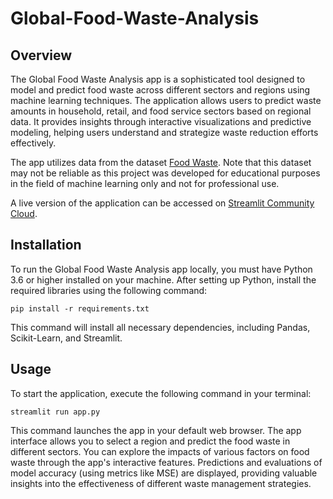 # Global-Food-Waste-Analysis
## Overview
The Global Food Waste Analysis app is a sophisticated tool designed to model and predict food waste across different sectors and regions using machine learning techniques. The application allows users to predict waste amounts in household, retail, and food service sectors based on regional data. It provides insights through interactive visualizations and predictive modeling, helping users understand and strategize waste reduction efforts effectively.

The app utilizes data from the dataset [Food Waste](https://www.kaggle.com/datasets/joebeachcapital/food-waste). Note that this dataset may not be reliable as this project was developed for educational purposes in the field of machine learning only and not for professional use.

A live version of the application can be accessed on [Streamlit Community Cloud](https://ljvu4tlka5suzndcmuqy4r.streamlit.app/).

## Installation
To run the Global Food Waste Analysis app locally, you must have Python 3.6 or higher installed on your machine. After setting up Python, install the required libraries using the following command:

~~~
pip install -r requirements.txt
~~~

This command will install all necessary dependencies, including Pandas, Scikit-Learn, and Streamlit.

## Usage

To start the application, execute the following command in your terminal:

~~~
streamlit run app.py
~~~

This command launches the app in your default web browser. The app interface allows you to select a region and predict the food waste in different sectors. You can explore the impacts of various factors on food waste through the app's interactive features. Predictions and evaluations of model accuracy (using metrics like MSE) are displayed, providing valuable insights into the effectiveness of different waste management strategies.

